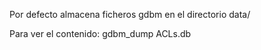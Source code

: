 Por defecto almacena ficheros gdbm en el directorio data/

Para ver el contenido:
gdbm_dump ACLs.db

